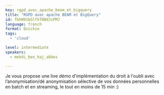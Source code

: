 ```yaml
---
key: rgpd_avec_apache_beam_et_bigquery
title: "RGPD avec apache BEAM et BigQuery"
id: fbhN91kGlfkT0BdJsPMJ
language: french
format: Quickie
tags:
  - 'cloud'

level: intermediate
speakers:
  - mehdi_ben_haj_abbes

---
```


Je vous propose une live démo d'implémentation du droit à l'oubli avec l’anonymisation/dé anonymisation sélective de vos données personnelles en batch et en streaming, le tout en moins de 15 min :)
